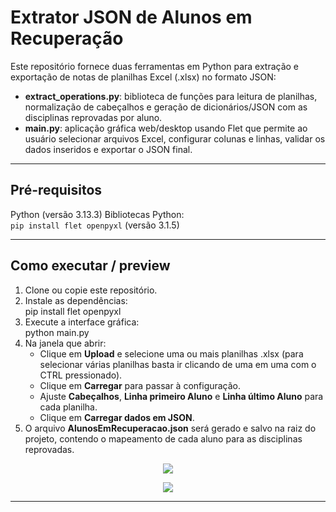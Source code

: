 # Extrator JSON de Alunos em Recuperação

Este repositório fornece duas ferramentas em Python para extração e exportação de notas de planilhas Excel (.xlsx) no formato JSON:

- **extract_operations.py**: biblioteca de funções para leitura de planilhas, normalização de cabeçalhos e geração de dicionários/JSON com as disciplinas reprovadas por aluno.  
- **main.py**: aplicação gráfica web/desktop usando Flet que permite ao usuário selecionar arquivos Excel, configurar colunas e linhas, validar os dados inseridos e exportar o JSON final.

---

## Pré-requisitos

Python (versão 3.13.3)
Bibliotecas Python:  
`pip install flet openpyxl` (versão 3.1.5)

---

## Como executar / preview

1. Clone ou copie este repositório.  
2. Instale as dependências:  
        pip install flet openpyxl  
3. Execute a interface gráfica:  
        python main.py  
4. Na janela que abrir:  
    - Clique em **Upload** e selecione uma ou mais planilhas .xlsx (para selecionar várias planilhas basta ir clicando de uma em uma com o CTRL pressionado).
    - Clique em **Carregar** para passar à configuração.  
    - Ajuste **Cabeçalhos**, **Linha primeiro Aluno** e **Linha último Aluno** para cada planilha.  
    - Clique em **Carregar dados em JSON**.  
5. O arquivo **AlunosEmRecuperacao.json** será gerado e salvo na raiz do projeto, contendo o mapeamento de cada aluno para as disciplinas reprovadas.

<p align="center">
  <img src="https://github.com/user-attachments/assets/3bf244b3-cbc8-4c3c-8549-c9f3403c78f1" />
</p>

<p align="center">
  <img src="https://github.com/user-attachments/assets/dff6d1e2-a71a-4896-9065-67acc175dada" />
</p>

---
